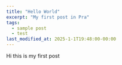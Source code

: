 ```yaml
---
title: "Hello World"
excerpt: "My first post in Pra"
tags: 
  - sample post
  - test
last_modified_at: 2025-1-1T19:48:00-00:00
---
```

Hi this is my first post
